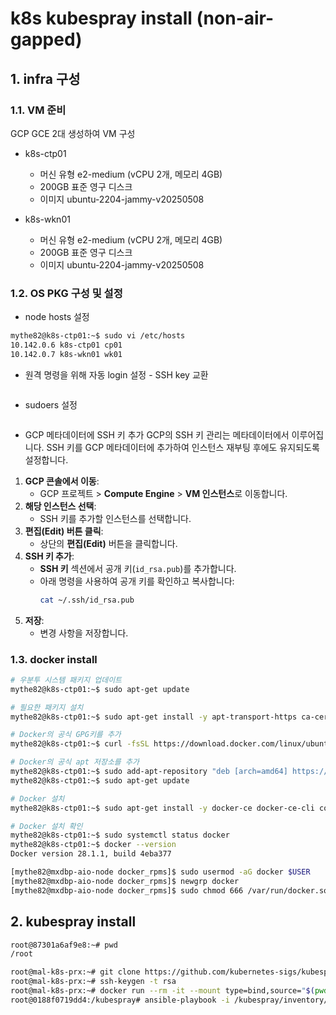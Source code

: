 # k8s kubespray install (non-air-gapped)

## 1. infra 구성
### 1.1. VM 준비
GCP GCE 2대 생성하여 VM 구성
* k8s-ctp01
  - 머신 유형 e2-medium (vCPU 2개, 메모리 4GB)
  - 200GB 표준 영구 디스크
  - 이미지 ubuntu-2204-jammy-v20250508

* k8s-wkn01
  - 머신 유형 e2-medium (vCPU 2개, 메모리 4GB)
  - 200GB 표준 영구 디스크
  - 이미지 ubuntu-2204-jammy-v20250508

### 1.2. OS PKG 구성 및 설정
* node hosts 설정
```bash
mythe82@k8s-ctp01:~$ sudo vi /etc/hosts
10.142.0.6 k8s-ctp01 cp01
10.142.0.7 k8s-wkn01 wk01
```

* 원격 명령을 위해 자동 login 설정 - SSH key 교환
```bash

```

* sudoers 설정
```bash

```

* GCP 메타데이터에 SSH 키 추가 GCP의 SSH 키 관리는 메타데이터에서 이루어집니다. SSH 키를 GCP 메타데이터에 추가하여 인스턴스 재부팅 후에도 유지되도록 설정합니다.
1. **GCP 콘솔에서 이동**:
   - GCP 프로젝트 > **Compute Engine** > **VM 인스턴스**로 이동합니다.
2. **해당 인스턴스 선택**:
   - SSH 키를 추가할 인스턴스를 선택합니다.
3. **편집(Edit) 버튼 클릭**:
   - 상단의 **편집(Edit)** 버튼을 클릭합니다.
4. **SSH 키 추가**:
   - **SSH 키** 섹션에서 공개 키(`id_rsa.pub`)를 추가합니다.
   - 아래 명령을 사용하여 공개 키를 확인하고 복사합니다:
     ```bash
     cat ~/.ssh/id_rsa.pub
     ```
5. **저장**:
   - 변경 사항을 저장합니다.

### 1.3. docker install
```bash
# 우분투 시스템 패키지 업데이트
mythe82@k8s-ctp01:~$ sudo apt-get update

# 필요한 패키지 설치
mythe82@k8s-ctp01:~$ sudo apt-get install -y apt-transport-https ca-certificates curl gnupg-agent software-properties-common

# Docker의 공식 GPG키를 추가
mythe82@k8s-ctp01:~$ curl -fsSL https://download.docker.com/linux/ubuntu/gpg | sudo apt-key add -

# Docker의 공식 apt 저장소를 추가
mythe82@k8s-ctp01:~$ sudo add-apt-repository "deb [arch=amd64] https://download.docker.com/linux/ubuntu $(lsb_release -cs) stable"
mythe82@k8s-ctp01:~$ sudo apt-get update

# Docker 설치
mythe82@k8s-ctp01:~$ sudo apt-get install -y docker-ce docker-ce-cli containerd.io

# Docker 설치 확인
mythe82@k8s-ctp01:~$ sudo systemctl status docker
mythe82@k8s-ctp01:~$ docker --version
Docker version 28.1.1, build 4eba377

[mythe82@mxdbp-aio-node docker_rpms]$ sudo usermod -aG docker $USER
[mythe82@mxdbp-aio-node docker_rpms]$ newgrp docker
[mythe82@mxdbp-aio-node docker_rpms]$ sudo chmod 666 /var/run/docker.sock

```



## 2. kubespray install
```bash
root@87301a6af9e8:~# pwd
/root

root@mal-k8s-prx:~# git clone https://github.com/kubernetes-sigs/kubespray.git
root@mal-k8s-prx:~# ssh-keygen -t rsa
root@mal-k8s-prx:~# docker run --rm -it --mount type=bind,source="$(pwd)"/kubespray/inventory/sample,dst=/inventory   --mount type=bind,source="${HOME}"/.ssh/id_rsa,dst=/root/.ssh/id_rsa   quay.io/kubespray/kubespray:v2.27.0 bash
root@0188f0719dd4:/kubespray# ansible-playbook -i /kubespray/inventory/sample/inventory.ini --private-key /root/.ssh/id_rsa cluster.yml

```
